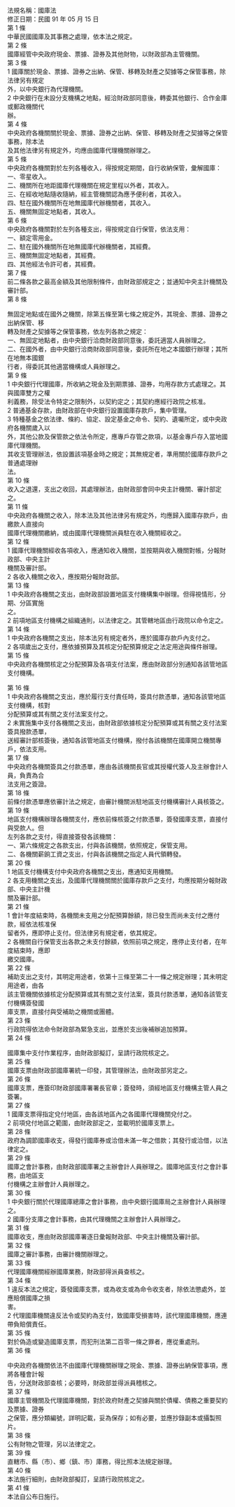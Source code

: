 法規名稱：國庫法  
修正日期：民國 91 年 05 月 15 日  
第 1 條  
中華民國國庫及其事務之處理，依本法之規定。  
第 2 條  
國庫經管中央政府現金、票據、證券及其他財物，以財政部為主管機關。  
第 3 條  
1 國庫關於現金、票據、證券之出納、保管、移轉及財產之契據等之保管事務，除法律另有規定  
外，以中央銀行為代理機關。  
2 中央銀行在未設分支機構之地點，經洽財政部同意後，轉委其他銀行、合作金庫或郵政機關代  
辦。  
第 4 條  
中央政府各機關關於現金、票據、證券之出納、保管、移轉及財產之契據等之保管事務，除本法  
及其他法律另有規定外，均應由國庫代理機關辦理之。  
第 5 條  
中央政府各機關對於左列各種收入，得按規定期間，自行收納保管，彙解國庫：  
一、零星收入。  
二、機關所在地距國庫代理機關在規定里程以外者，其收入。  
三、在經收地點隨收隨納，經主管機關認為應予便利者，其收入。  
四、駐在國外機關所在地無國庫代辦機關者，其收入。  
五、機關無固定地點者，其收入。  
第 6 條  
中央政府各機關對於左列各種支出，得按規定自行保管，依法支用：  
一、額定零用金。  
二、駐在國外機關所在地無國庫代辦機關者，其經費。  
三、機關無固定地點者，其經費。  
四、其他經法令許可者，其經費。  
第 7 條  
前二條各款之最高金額及其他限制條件，由財政部規定之；並通知中央主計機關及審計部。  
第 8 條  


無固定地點或在國外之機關，除第五條至第七條之規定外，其現金、票據、證券之出納保管、移  
轉及財產之契據等之保管事務，依左列各款之規定：  
一、無固定地點者，由中央銀行洽商財政部同意後，委託適當人員辦理之。  
二、在國外者，由中央銀行洽商財政部同意後，委託所在地之本國銀行辦理；其所在地無本國銀  
行者，得委託其他適當機構或人員辦理之。  
第 9 條  
1 中央銀行代理國庫，所收納之現金及到期票據、證券，均用存款方式處理之。其與國庫雙方之權  
利義務，除受法令特定之限制外，以契約定之；其契約應經行政院之核准。  
2 普通基金存款，由財政部在中央銀行設置國庫存款戶，集中管理。  
3 特種基金之依法律、條約、協定、設定基金之命令、契約、遺囑所定，或中央政府各機關歲入以  
外，其他公款及保管款之依法令所定，應專戶存管之款項，以基金專戶存入當地國庫代理機關。  
其收支管理辦法，依設置該項基金時之規定；其無規定者，準用關於國庫存款戶之普通處理辦  
法。  
第 10 條  
收入之退還，支出之收回，其處理辦法，由財政部會同中央主計機關、審計部定之。  
第 11 條  
中央政府各機關之收入，除本法及其他法律另有規定外，均應歸入國庫存款戶，由繳款人直接向  
國庫代理機關繳納，或由國庫代理機關派員駐在收入機關經收之。  
第 12 條  
1 國庫代理機關經收各項收入，應通知收入機關，並按期與收入機關對帳，分報財政部、中央主計  
機關及審計部。  
2 各收入機關之收入，應按期分報財政部。  
第 13 條  
1 中央政府各機關之支出，由財政部設置地區支付機構集中辦理。但得視情形，分期、分區實施  
之。  
2 前項地區支付機構之組織通則，以法律定之。其管轄地區由行政院以命令定之。  
第 14 條  
1 中央政府各機關之支出，除本法另有規定者外，應於國庫存款戶內支付之。  
2 各項歲出之支付，應依據預算及其核定分配預算規定之法定用途與條件辦理。  
第 15 條  
中央政府各機關核定之分配預算及各項支付法案，應由財政部分別通知各該管地區支付機構。  


第 16 條  
1 中央政府各機關之支出，應於履行支付責任時，簽具付款憑單，通知各該管地區支付機構，核對  
分配預算或其有關之支付法案支付之。  
2 未實施集中支付各機關之支出，由財政部依據核定分配預算或其有關之支付法案簽具撥款憑單，  
送經審計部核簽後，通知各該管地區支付機構，撥付各該機關在國庫開立機關專戶，依法支用。  
第 17 條  
中央政府各機關簽具之付款憑單，應由各該機關長官或其授權代簽人及主辦會計人員，負責為合  
法支用之簽證。  
第 18 條  
前條付款憑單應依審計法之規定，由審計機關派駐地區支付機構審計人員核簽之。  
第 19 條  
地區支付機構辦理各機關支付，應依前條核簽之付款憑單，簽發國庫支票，直接付與受款人。但  
左列各款之支付，得直接簽發各該機關：  
一、第六條規定之各款支出，付與各該機關，依照規定，保管支用。  
二、各機關薪餉工資之支出，付與各該機關之指定人員代領轉發。  
第 20 條  
1 地區支付機構支付中央政府各機關之支出，應通知支用機關。  
2 各支用機關之支出，及國庫代理機關關於國庫存款戶之支付，均應按期分報財政部、中央主計機  
關及審計部。  
第 21 條  
1 會計年度結束時，各機關未支用之分配預算餘額，除已發生而尚未支付之應付款，經依法核准保  
留者外，應即停止支付。但法律另有規定者，依其規定。  
2 各機關自行保管支出各款之未支付餘額，依照前項之規定，應停止支付者，在年度結束時，應即  
繳交國庫。  
第 22 條  
補助支出之支付，其明定用途者，依第十三條至第二十一條之規定辦理；其未明定用途者，由各  
該主管機關依據核定分配預算或其有關之支付法案，簽具付款憑單，通知各該管支付機構簽發國  
庫支票，直接付與受補助之機關或團體。  
第 23 條  
行政院得依法命令財政部為緊急支出，並應於支出後補辦追加預算。  
第 24 條  


國庫集中支付作業程序，由財政部擬訂，呈請行政院核定之。  
第 25 條  
國庫支票由財政部國庫署統一印發，其管理辦法，由財政部另定之。  
第 26 條  
國庫支票，應簽印財政部國庫署署長官章；簽發時，須經地區支付機構主管人員之簽署。  
第 27 條  
1 國庫支票得指定兌付地區，由各該地區內之各國庫代理機關兌付之。  
2 前項兌付地區之範圍，由財政部定之，並載明於國庫支票上。  
第 28 條  
政府為調節國庫收支，得發行國庫券或洽借未滿一年之借款；其發行或洽借，以法律定之。  
第 29 條  
國庫之會計事務，由財政部國庫署之主辦會計人員辦理之。國庫地區支付之會計事務，由地區支  
付機構之主辦會計人員辦理之。  
第 30 條  
1 中央銀行關於代理國庫總庫之會計事務，由中央銀行國庫局之主辦會計人員辦理之。  
2 國庫分支庫之會計事務，由其代理機關之主辦會計人員辦理之。  
第 31 條  
國庫收支，應由財政部國庫署逐日彙報財政部、中央主計機關及審計部。  
第 32 條  
國庫之審計事務，由審計機關辦理之。  
第 33 條  
代理國庫機關經辦國庫業務，財政部得派員查核之。  
第 34 條  
1 違反本法之規定，簽發國庫支票，或為收支或為命令收支者，除依法懲處外，並應賠償國庫之損  
害。  
2 代理國庫機關違反法令或契約為支付，致國庫受損害時，該代理國庫機關，應連帶負賠償責任。  
第 35 條  
對於偽造或變造國庫支票，而犯刑法第二百零一條之罪者，應從重處刑。  
第 36 條  


中央政府各機關依法不由國庫代理機關辦理之現金、票據、證券出納保管事項，應將各種會計報  
告，分送財政部查核；必要時，財政部並得派員稽核之。  
第 37 條  
國庫主管機關及代理國庫機關，對於政府財產之契據與關於債權、債務之重要契約及票據、證券  
之保管，應分類編號，詳明記載，妥為保存；如有必要，並應抄錄副本或攝製照片。  
第 38 條  
公有財物之管理，另以法律定之。  
第 39 條  
直轄市、縣（市）、鄉（鎮、市）庫務，得比照本法規定辦理。  
第 40 條  
本法施行細則，由財政部擬訂，呈請行政院核定之。  
第 41 條  
本法自公布日施行。  


